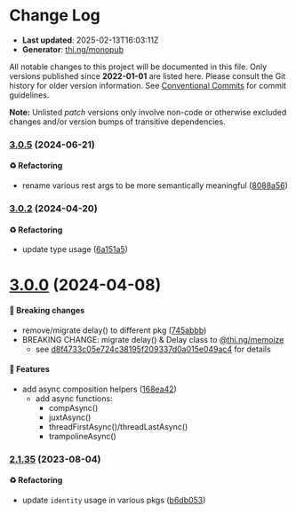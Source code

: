 # Change Log

- **Last updated**: 2025-02-13T16:03:11Z
- **Generator**: [thi.ng/monopub](https://thi.ng/monopub)

All notable changes to this project will be documented in this file.
Only versions published since **2022-01-01** are listed here.
Please consult the Git history for older version information.
See [Conventional Commits](https://conventionalcommits.org/) for commit guidelines.

**Note:** Unlisted _patch_ versions only involve non-code or otherwise excluded changes
and/or version bumps of transitive dependencies.

### [3.0.5](https://github.com/thi-ng/umbrella/tree/@thi.ng/compose@3.0.5) (2024-06-21)

#### ♻️ Refactoring

- rename various rest args to be more semantically meaningful ([8088a56](https://github.com/thi-ng/umbrella/commit/8088a56))

### [3.0.2](https://github.com/thi-ng/umbrella/tree/@thi.ng/compose@3.0.2) (2024-04-20)

#### ♻️ Refactoring

- update type usage ([6a151a5](https://github.com/thi-ng/umbrella/commit/6a151a5))

# [3.0.0](https://github.com/thi-ng/umbrella/tree/@thi.ng/compose@3.0.0) (2024-04-08)

#### 🛑 Breaking changes

- remove/migrate delay() to different pkg ([745abbb](https://github.com/thi-ng/umbrella/commit/745abbb))
- BREAKING CHANGE: migrate delay() & Delay class to [@thi.ng/memoize](https://github.com/thi-ng/umbrella/tree/main/packages/memoize)
  - see [d8f4733c05e724c38195f209337d0a015e049ac4](https://github.com/thi-ng/umbrella/commit/d8f4733c05e724c38195f209337d0a015e049ac4) for details

#### 🚀 Features

- add async composition helpers ([168ea42](https://github.com/thi-ng/umbrella/commit/168ea42))
  - add async functions:
    - compAsync()
    - juxtAsync()
    - threadFirstAsync()/threadLastAsync()
    - trampolineAsync()

### [2.1.35](https://github.com/thi-ng/umbrella/tree/@thi.ng/compose@2.1.35) (2023-08-04)

#### ♻️ Refactoring

- update `identity` usage in various pkgs ([b6db053](https://github.com/thi-ng/umbrella/commit/b6db053))
